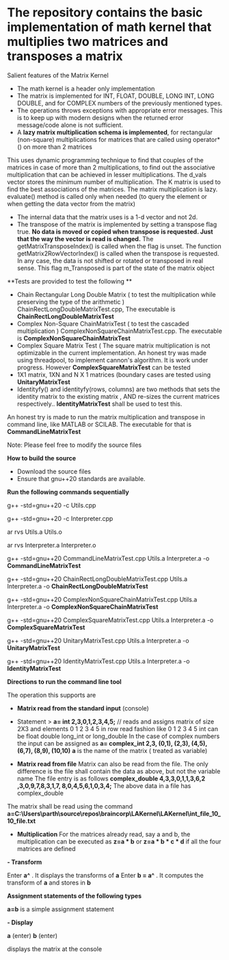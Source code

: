 # The repository contains the basic implementation of math kernel that multiplies two matrices and transposes a matrix

Salient features of the Matrix Kernel


- The math kernel is a header only implementation
- The matrix is implemented for INT, FLOAT, DOUBLE, LONG INT, LONG DOUBLE, and for COMPLEX numbers of the previously mentioned types.
- The operations throws exceptions with appropriate error messages. This is to keep up with modern designs when the returned error message/code alone is not sufficient.
- A **lazy matrix multiplication schema is implemented**, for rectangular (non-square) multiplications for matrices that are called using operator*() on more than 2 matrices

This uses dynamic programming technique to find that couples of the matrices in case of more than 2 multiplications, to find out the associative multiplication that can be achieved in lesser multiplications. The d_vals vector stores the minimum number of multiplication. The K matrix is used to find the best associations of the matrices. The matrix multiplication is lazy. evaluate() method is called only when needed (to query the element or when getting the data vector from the matrix)



- The internal data that the matrix uses is a 1-d vector and not 2d.
- The transpose of the matrix is implemented by setting a transpose flag true. **No data is moved or copied when transpose is requested. Just that the way the vector<numbers> is read is changed.** The getMatrixTransposeIndex() is called when the flag is unset. The function getMatrix2RowVectorIndex() is called when the transpose is requested. In any case, the data is not shifted or rotated or transposed in real sense. This flag m_Transposed is part of the state of the matrix object

**Tests are provided to test the following
**
- Chain Rectangular Long Double Matrix ( to test the multiplication while preserving the type of the arithmetic ) ChainRectLongDoubleMatrixTest.cpp, The executable is **ChainRectLongDoubleMatrixTest**
- Complex Non-Square ChainMatrixTest ( to test the cascaded multiplication ) ComplexNonSquareChainMatrixTest.cpp. The executable is **ComplexNonSquareChainMatrixTest**
- Complex Square Matrix Test ( The square matrix multiplication is not optimizable in the current implementation. An honest try was made using threadpool, to implement cannon's algorithm. It is work under progress. However **ComplexSquareMatrixTest** can be tested
- 1X1 matrix, 1XN and N X 1 matrices (boundary cases are tested using **UnitaryMatrixTest**
- Identityfy() and identityfy(rows, columns) are two methods that sets the identity matrix to the existing matrix , AND re-sizes the current matrices respectively.. **IdentityMatrixTest** shall be used to test this.

An honest try is made to run the matrix multiplication and transpose in command line, like MATLAB or SCILAB. The executable for that is **CommandLineMatrixTest**

Note: Please feel free to modify the source files

**How to build the source**

- Download the source files
- Ensure that gnu++20 standards are available.
   

**Run the following commands sequentially**
   
   g++ -std=gnu++20 -c Utils.cpp
   
   g++ -std=gnu++20 -c Interpreter.cpp
   
   ar rvs Utils.a Utils.o
   
   ar rvs Interpreter.a Interpreter.o
   
   g++ -std=gnu++20 CommandLineMatrixTest.cpp  Utils.a Interpreter.a -o **CommandLineMatrixTest**
   
   g++ -std=gnu++20 ChainRectLongDoubleMatrixTest.cpp Utils.a Interpreter.a -o **ChainRectLongDoubleMatrixTest**
   
   g++ -std=gnu++20 ComplexNonSquareChainMatrixTest.cpp  Utils.a Interpreter.a -o **ComplexNonSquareChainMatrixTest**
   
   g++ -std=gnu++20 ComplexSquareMatrixTest.cpp  Utils.a Interpreter.a -o **ComplexSquareMatrixTest**
   
   g++ -std=gnu++20 UnitaryMatrixTest.cpp  Utils.a Interpreter.a -o **UnitaryMatrixTest**
   
   g++ -std=gnu++20 IdentityMatrixTest.cpp  Utils.a Interpreter.a -o **IdentityMatrixTest**
   
   
   
**Directions to run the command line tool**

The operation this supports are 
- **Matrix read from the standard input** (console)
- Statement > **a= int 2,3,0,1,2,3,4,5;** // reads and assigns matrix of size 2X3 and elements 0 1 2 3 4 5 in row read fashion like 
  0 1 2
  3 4 5
  int can be float double long_int or long_double
  In the case of complex numbers the input can be assigned as 
  **a= complex_int 2,3, (0,1), (2,3), (4,5), (6,7), (8,9), (10,10)**
  **a** is the name of the matrix ( treated as variable)
  
  
- **Matrix read from file**
Matrix can also be read from the file. The only difference is the file shall contain the data as above, but not the variable name
The file entry is as follows 
**complex_double 4,3,3,0,1,1,3,6,2
,3,0,9,7,8,3,1,7,
8,0,4,5,6,1,0,3,4;**
The above data in a file has complex_double

The matrix shall be read using the command **a=C:\Users\parth\source\repos\braincorp\LAKernel\LAKernel\int_file_10_10_file.txt**

- **Multiplication**
For the matrices already read, say a and b,
the multiplication can be executed as **z=a * b**
or **z=a * b  * c * d** if all the four matrices are defined


**- Transform**

Enter **a^** . It displays the transforms of **a**
Enter **b = a^** . It computes the transform of **a** and stores in **b**


**Assignment statements of the following types**

**a=b** is a simple assignment statement


**- Display**
   
**a** (enter)
**b** (enter)

displays the matrix at the console

